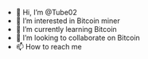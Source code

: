 - 👋 Hi, I’m @Tube02
- 👀 I’m interested in Bitcoin miner
- 🌱 I’m currently learning Bitcoin 
- 💞️ I’m looking to collaborate on Bitcoin 
- 📫 How to reach me 

<!---
Tube02/Tube02 is a ✨ special ✨ repository because its `README.md` (this file) appears on your GitHub profile.
You can click the Preview link to take a look at your changes.
--->
